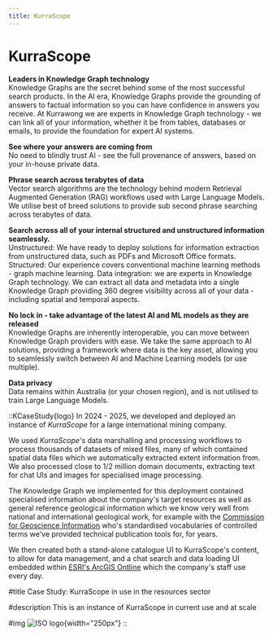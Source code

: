 ```yaml
---
title: KurraScope
---
```

# KurraScope

**Leaders in Knowledge Graph technology**  
Knowledge Graphs are the secret behind some of the most successful search products. In the AI era, Knowledge Graphs provide the grounding of answers to factual information so you can have confidence in answers you receive. At Kurrawong we are experts in Knowledge Graph technology - we can link all of your information, whether it be from tables, databases or emails, to provide the foundation for expert AI systems.

**See where your answers are coming from**  
No need to blindly trust AI - see the full provenance of answers, based on your in-house private data.

**Phrase search across terabytes of data**  
Vector search algorithms are the technology behind modern Retrieval Augmented Generation (RAG) workflows used with Large Language Models. We utilise best of breed solutions to provide sub second phrase searching across terabytes of data. 

**Search across all of your internal structured and unstructured information seamlessly.**  
Unstructured: We have ready to deploy solutions for information extraction from unstructured data, such as PDFs and Microsoft Office formats.
Structured: Our experience covers conventional machine learning methods - graph machine learning.
Data integration: we are experts in Knowledge Graph technology. We can extract all data and metadata into a single Knowledge Graph providing 360 degree visibility across all of your data - including spatial and temporal aspects.

**No lock in - take advantage of the latest AI and ML models as they are released**  
Knowledge Graphs are inherently interoperable, you can move between Knowledge Graph providers with ease. We take the same approach to AI solutions, providing a framework where data is the key asset, allowing you to seamlessly switch between AI and Machine Learning models (or use multiple).

**Data privacy**  
Data remains within Australia (or your chosen region), and is not utilised to train Large Language Models.

::KCaseStudy{logo}
In 2024 - 2025, we developed and deployed an instance of _KurraScope_ for a large international mining company. 

We used _KurraScope_'s data marshalling and processing workflows to process thousands of datasets of mixed files, many of which contained spatial data files which we automatically extracted extent information from. We also processed close to 1/2 million domain documents, extracting text for chat UIs and images for specialised image processing.

The Knowledge Graph we implemented for this deployment contained specialised information about the company's target resources as well as general reference geological information which we know very well from national and international geological work, for example with the [Commission for Geoscience Information](https://cgi-iugs.org/) who's standardised vocabularies of controlled terms we've provided technical publication tools for, for years.

We then created both a stand-alone catalogue UI to KurraScope's content, to allow for data management, and a chat search and data loading UI embedded within [ESRI's ArcGIS Ontline](https://www.arcgis.com) which the company's staff use every day.

#title
Case Study: KurraScope in use in the resources sector

#description
This is an instance of KurraScope in current use and at scale

#img
![ISO logo](/img/logo-mining.jpg){width="250px"}
::